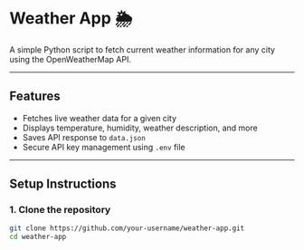 # Weather App 🌦️

A simple Python script to fetch current weather information for any city using the OpenWeatherMap API.

---

## Features

- Fetches live weather data for a given city
- Displays temperature, humidity, weather description, and more
- Saves API response to `data.json`
- Secure API key management using `.env` file

---

## Setup Instructions

### 1. Clone the repository

```bash
git clone https://github.com/your-username/weather-app.git
cd weather-app
